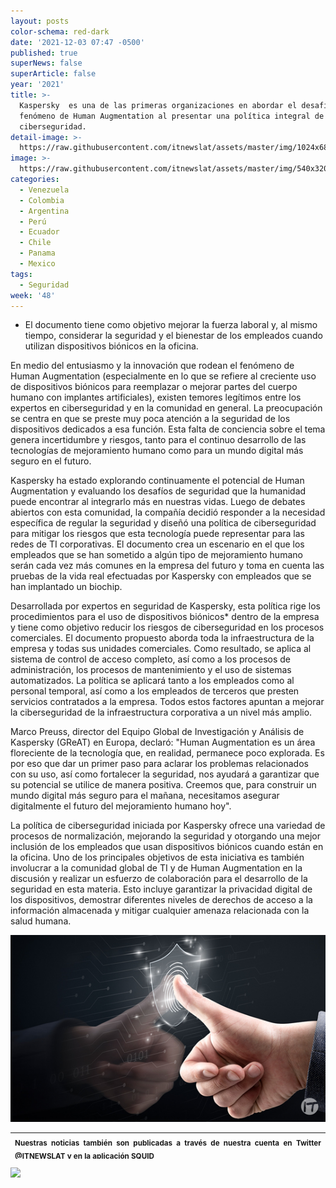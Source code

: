 ```yaml
---
layout: posts
color-schema: red-dark
date: '2021-12-03 07:47 -0500'
published: true
superNews: false
superArticle: false
year: '2021'
title: >-
  Kaspersky  es una de las primeras organizaciones en abordar el desafío del
  fenómeno de Human Augmentation al presentar una política integral de
  ciberseguridad. 
detail-image: >-
  https://raw.githubusercontent.com/itnewslat/assets/master/img/1024x680/seguridad-virtual-g.jpg
image: >-
  https://raw.githubusercontent.com/itnewslat/assets/master/img/540x320/seguridad-virtual-p.jpg
categories:
  - Venezuela
  - Colombia
  - Argentina
  - Perú
  - Ecuador
  - Chile
  - Panama
  - Mexico
tags:
  - Seguridad
week: '48'
---
```

- El documento tiene como objetivo mejorar la fuerza laboral y, al mismo tiempo, considerar la seguridad y el bienestar de los empleados cuando utilizan dispositivos biónicos en la oficina.

En medio del entusiasmo y la innovación que rodean el fenómeno de Human Augmentation (especialmente en lo que se refiere al creciente uso de dispositivos biónicos para reemplazar o mejorar partes del cuerpo humano con implantes artificiales), existen temores legítimos entre los expertos en ciberseguridad y en la comunidad en general. La preocupación se centra en que se preste muy poca atención a la seguridad de los dispositivos dedicados a esa función. Esta falta de conciencia sobre el tema genera incertidumbre y riesgos, tanto para el continuo desarrollo de las tecnologías de mejoramiento humano como para un mundo digital más seguro en el futuro.

Kaspersky ha estado explorando continuamente el potencial de Human Augmentation y evaluando los desafíos de seguridad que la humanidad puede encontrar al integrarlo más en nuestras vidas. Luego de debates abiertos con esta comunidad, la compañía decidió responder a la necesidad específica de regular la seguridad y diseñó una política de ciberseguridad para mitigar los riesgos que esta tecnología puede representar para las redes de TI corporativas. El documento  crea un escenario en el que los empleados que se han sometido a algún tipo de mejoramiento humano serán cada vez más comunes en la empresa del futuro y toma en cuenta las pruebas de la vida real efectuadas por Kaspersky con empleados que se han implantado un biochip.

Desarrollada por expertos en seguridad de Kaspersky, esta política rige los procedimientos para el uso de dispositivos biónicos* dentro de la empresa y tiene como objetivo reducir los riesgos de ciberseguridad en los procesos comerciales. El documento propuesto aborda toda la infraestructura de la empresa y todas sus unidades comerciales. Como resultado, se aplica al sistema de control de acceso completo, así como a los procesos de administración, los procesos de mantenimiento y el uso de sistemas automatizados. La política se aplicará tanto a los empleados como al personal temporal, así como a los empleados de terceros que presten servicios contratados a la empresa. Todos estos factores apuntan a mejorar la ciberseguridad de la infraestructura corporativa a un nivel más amplio.

Marco Preuss, director del Equipo Global de Investigación y Análisis de Kaspersky (GReAT) en Europa, declaró: "Human Augmentation es un área floreciente de la tecnología que, en realidad, permanece poco explorada. Es por eso que dar un primer paso para aclarar los problemas relacionados con su uso, así como fortalecer la seguridad, nos ayudará a garantizar que su potencial se utilice de manera positiva. Creemos que, para construir un mundo digital más seguro para el mañana, necesitamos asegurar digitalmente el futuro del mejoramiento humano hoy".

La política de ciberseguridad iniciada por Kaspersky ofrece una variedad de procesos de normalización, mejorando la seguridad y otorgando una mejor inclusión de los empleados que usan dispositivos biónicos cuando están en la oficina. Uno de los principales objetivos de esta iniciativa es también involucrar a la comunidad global de TI y de Human Augmentation en la discusión y realizar un esfuerzo de colaboración para el desarrollo de la seguridad en esta materia. Esto incluye garantizar la privacidad digital de los dispositivos, demostrar diferentes niveles de derechos de acceso a la información almacenada y mitigar cualquier amenaza relacionada con la salud humana.

![](https://raw.githubusercontent.com/itnewslat/assets/master/img/540x320/seguridad-virtual-p.jpg)

<table style="height: 42px;" width="569">
<tbody>
<tr>
<td style="text-align: justify;"><sub><strong>Nuestras noticias también son publicadas a través de nuestra cuenta en Twitter <a href="https://twitter.com/itnewslat?lang=es">@ITNEWSLAT</a> y en la aplicación <a href="https://squidapp.co/en/">SQUID</a></strong></sub></td>
</tr>
</tbody>
</table>

<img src="https://tracker.metricool.com/c3po.jpg?hash=56f88a41e39ab42c063cc51676587a04"/>